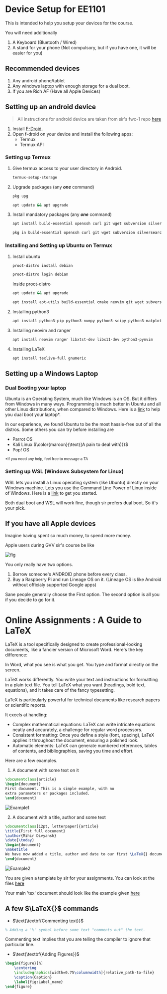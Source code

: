 # Device Setup for EE1101
This is intended to help you setup your devices for the course.

You will need additionally 
1. A Keyboard (Bluetooth / Wired)
2. A stand for your phone (Not compulsory, but if you have one, it will be easier for you)

## Recommended devices
1. Any android phone/tablet
2. Any windows laptop with enough storage for a dual boot.
3. If you are Rich AF (Have all Apple Devices)

## Setting up an android device 

> All instructions for android device are taken from sir's fwc-1 repo [here](https://github.com/gadepall/fwc-1)

1. Install [F-Droid](https://www.f-droid.org/).
2. Open f-droid on your device and install the following apps:
   * Termux
   * Termux:API

### Setting up Termux

1. Give termux access to your user directory in Android.

    ```bash
    termux-setup-storage
    ```

2. Upgrade packages (any _**one**_ command)

    ```bash
    pkg upg
    ```

    ```bash
    apt update && apt upgrade
    ```

3. Install mandatory packages (any _**one**_ command)

    ```bash
    apt install build-essential openssh curl git wget subversion silversearcher-ag imagemagick proot proot-distro python bsdtar mutt nmap neovim
    ```

    ```bash
    pkg in build-essential openssh curl git wget subversion silversearcher-ag imagemagick proot proot-distro python bsdtar mutt nmap neovim
    ```

### Installing and Setting up Ubuntu on Termux

1. Install ubuntu

    ```bash
    proot-distro install debian
    ```
    ```bash
    proot-distro login debian
    ```

    Inside proot-distro

    ```bash
    apt update && apt upgrade
    ```
    ```bash
    apt install apt-utils build-essential cmake neovim git wget subversion imagemagick nano ranger python3-venv
    ```

2. Installing python3

    ```bash
    apt install python3-pip python3-numpy python3-scipy python3-matplotlib python3-mpmath python3-sympy python3-cvxopt
    ```

3. Installing neovim and ranger

    ```bash
    apt install neovim ranger libxtst-dev libx11-dev python3-pynvim
    ```


4. Installing LaTeX

   ```bash
   apt install texlive-full gnumeric
   ```
## Setting up a Windows Laptop

### Dual Booting your laptop

Ubuntu is an Operating System, much like Windows is an OS. But it differs from Windows in many ways. Programming is much better in Ubuntu and all other Linux distributions, when compared to Windows. Here is a [link](https://www.onlogic.com/blog/how-to-dual-boot-windows-11-and-linux/) to help you dual boot your laptop*.

In our experience, we found Ubuntu to be the most hassle-free out of all the distros. Some others you can try before installing are
 * Parrot OS
 * Kali Linux $\color{maroon}{\text{(A pain to deal with)}}$ 
 * Pop! OS

<sup> *If you need any help, feel free to message a TA</sup>

### Setting up WSL (Windows Subsystem for Linux)
WSL lets you install a Linux operating system (like Ubuntu) directly on your Windows machine. Lets you use the Command Line Power of Linux inside of Windows. Here is a [link](https://www.geeksforgeeks.org/how-to-install-wsl2-windows-subsystem-for-linux-2-on-windows-10/) to get you started.

Both dual boot and WSL will work fine, though sir prefers dual boot. So it's your pick.

## If you have all Apple devices
Imagine having spent so much money, to spend more money.

Apple users during GVV sir's course be like 

![fig](Figures/wipe%20tears%20money.jpg)

You only really have two options.
1. Borrow someone's ANDROID phone before every class.
2. Buy a Raspberry Pi and run Lineage OS on it. (Lineage OS is like Android without officialy supported Google apps) 

Sane people generally choose the First option. The second option is all you if you decide to go for it. 



# Online Assignments : A Guide to LaTeX

LaTeX is a tool specifically designed to create professional-looking documents, like a fancier version of Microsoft Word. Here's the key difference:

In Word, what you see is what you get. You type and format directly on the screen.

LaTeX works differently. You write your text and instructions for formatting in a plain text file. You tell LaTeX what you want (headings, bold text, equations), and it takes care of the fancy typesetting.

LaTeX is particularly powerful for technical documents like research papers or scientific reports.

It excels at handling:

* Complex mathematical equations: LaTeX can write intricate equations neatly and accurately, a challenge for regular word processors.
* Consistent formatting: Once you define a style (font, spacing), LaTeX applies it throughout the document, ensuring a polished look.
* Automatic elements: LaTeX can generate numbered references, tables of contents, and bibliographies, saving you time and effort.

Here are a few examples.
1. A document with some text on it
```latex
\documentclass{article}
\begin{document}
First document. This is a simple example, with no 
extra parameters or packages included.
\end{document}
```
![Example1](Figures/Basic%20Example.png)

2. A document with a title, author and some text

```latex
\documentclass[12pt, letterpaper]{article}
\title{First full document}
\author{Mihir Divyansh}
\date{\today}
\begin{document}
\maketitle
We have now added a title, author and date to our first \LaTeX{} document
\end{document}
```

![Example2](Figures/Example%202.png)

You are given a template by sir for your assignments. 
You can look at the files [here](LaTeX)

Your main 'tex' document should look like the example given [here](LaTeX/Example%20Assignment/main.tex)

## A few $\LaTeX{}$ commands
* $\text{\textbf{Commenting text}}$
```latex
% Adding a '%' symbol before some text "comments out" the text. 
```

Commenting text implies that you are telling the compiler to ignore that particular line.

* $\text{\textbf{Adding Figures}}$

```latex
\begin{figure}[h]
    \centering
    \includegraphics[width=0.75\columnwidth]{relative_path-to-file}
    \caption{Caption}
    \label{fig:Label_name}
\end{figure}
```
